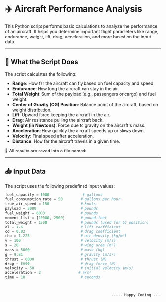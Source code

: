 # ✈️ Aircraft Performance Analysis

This Python script performs basic calculations to analyze the performance of an aircraft. It helps you determine important flight parameters like range, endurance, weight, lift, drag, acceleration, and more based on the input data.

---

## 🔧 What the Script Does

The script calculates the following:

- **Range**: How far the aircraft can fly based on fuel capacity and speed.
- **Endurance**: How long the aircraft can stay in the air.
- **Total Weight**: Sum of the payload (e.g., passengers or cargo) and fuel weight.
- **Center of Gravity (CG) Position**: Balance point of the aircraft, based on weight distribution.
- **Lift**: Upward force keeping the aircraft in the air.
- **Drag**: Air resistance pulling the aircraft back.
- **Weight (in Newtons)**: Force due to gravity on the aircraft's mass.
- **Acceleration**: How quickly the aircraft speeds up or slows down.
- **Velocity**: Final speed after acceleration.
- **Distance**: How far the aircraft travels in a given time.

📁 All results are saved into a file named:

---

## 📥 Input Data

The script uses the following predefined input values:

```python
fuel_capacity = 1000               # gallons
fuel_consumption_rate = 50        # gallons per hour
true_air_speed = 150              # knots
payload = 5000                    # pounds
fuel_weight = 6000                # pounds
moment_list = [10000, 2500]       # pound-feet
total_weight = 1500               # pounds (used for CG position)
cl = 1.5                          # lift coefficient
cd = 0.02                         # drag coefficient
rho = 1.225                       # air density (kg/m³)
v = 100                           # velocity (m/s)
s = 20                            # wing area (m²)
mass = 5000                       # mass (kg)
g = 9.81                          # gravity (m/s²)
thrust = 6000                     # thrust (N)
drag = 5000                       # drag force (N)
velocity = 50                     # initial velocity (m/s)
acceleration = 2                 # m/s²
time = 10                         # seconds



                                                ----- Happy Coding -----

